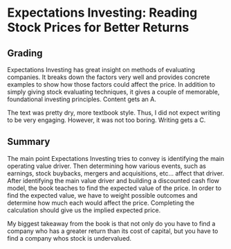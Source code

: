 # Expectations Investing: Reading Stock Prices for Better Returns
## Grading
Expectations Investing has great insight on methods of evaluating companies. It breaks down the factors very well and provides concrete examples to show how those factors could affect the price. In addition to simply giving stock evaluating techniques, it gives a couple of memorable, foundational investing principles. Content gets an A.

The text was pretty dry, more textbook style. Thus, I did not expect writing to be very engaging. However, it was not too boring. Writing gets a C.
## Summary
The main point Expectations Investing tries to convey is identifying the main operating value driver. Then determining how various events, such as earnings, stock buybacks, mergers and acquisitions, etc… affect that driver. After identifying the main value driver and building a discounted cash flow model, the book teaches to find the expected value of the price. In order to find the expected value, we have to weight possible outcomes and determine how much each would affect the price. Completing the calculation should give us the implied expected price.

My biggest takeaway from the book is that not only do you have to find a company who has a greater return than its cost of capital, but you have to find a company whos stock is undervalued.
